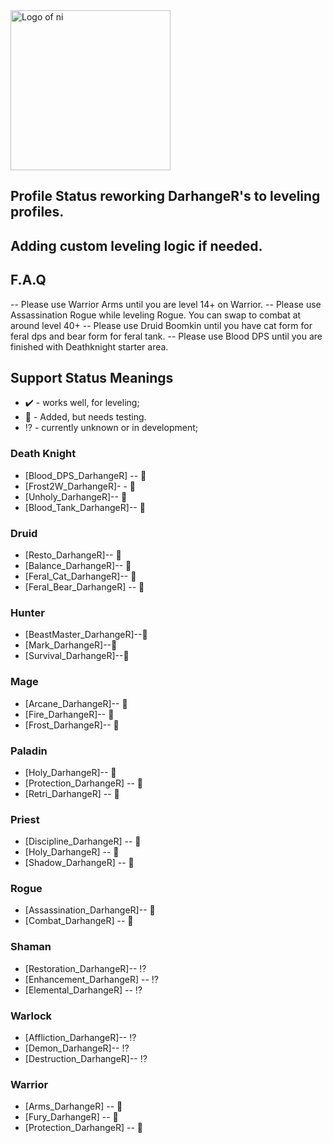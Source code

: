 <img src="https://nhub.app/_media/logo.png" alt="Logo of ni" width="256"/>

## Profile Status reworking DarhangeR's to leveling profiles. 
## Adding custom leveling logic if needed.
## F.A.Q 
-- Please use Warrior Arms until you are level 14+ on Warrior.
-- Please use Assassination Rogue while leveling Rogue. You can swap to combat at around level 40+
-- Please use Druid Boomkin until you have cat form for feral dps and bear form for feral tank.
-- Please use Blood DPS until you are finished with Deathknight starter area.


## Support Status Meanings 
* ✔️ - works well, for leveling;
* 👷 - Added, but needs testing.
* ⁉️ - currently unknown or in development;

### Death Knight
* [Blood_DPS_DarhangeR] -- 👷
* [Frost2W_DarhangeR]- - 👷
* [Unholy_DarhangeR]-- 👷
* [Blood_Tank_DarhangeR]-- 👷

### Druid
* [Resto_DarhangeR]-- 👷
* [Balance_DarhangeR]-- 👷
* [Feral_Cat_DarhangeR]-- 👷
* [Feral_Bear_DarhangeR] -- 👷

### Hunter
* [BeastMaster_DarhangeR]--👷
* [Mark_DarhangeR]--👷
* [Survival_DarhangeR]--👷

### Mage
* [Arcane_DarhangeR]-- 👷
* [Fire_DarhangeR]-- 👷
* [Frost_DarhangeR]-- 👷

### Paladin
* [Holy_DarhangeR]-- 👷
* [Protection_DarhangeR] -- 👷
* [Retri_DarhangeR] -- 👷

### Priest
* [Discipline_DarhangeR] -- 👷
* [Holy_DarhangeR] -- 👷
* [Shadow_DarhangeR] -- 👷

### Rogue
* [Assassination_DarhangeR]-- 👷
* [Combat_DarhangeR] -- 👷

### Shaman
* [Restoration_DarhangeR]-- ⁉️
* [Enhancement_DarhangeR] -- ⁉️
* [Elemental_DarhangeR] -- ⁉️

### Warlock
* [Affliction_DarhangeR]-- ⁉️
* [Demon_DarhangeR]-- ⁉️
* [Destruction_DarhangeR]-- ⁉️

### Warrior
* [Arms_DarhangeR] -- 👷
* [Fury_DarhangeR] -- 👷
* [Protection_DarhangeR] -- 👷
